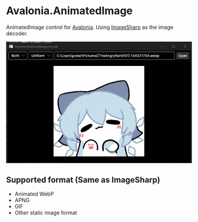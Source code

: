 # Avalonia.AnimatedImage

AnimatedImage control for [Avalonia](https://github.com/AvaloniaUI/Avalonia). Using [ImageSharp](https://github.com/SixLabors/ImageSharp) as the image decoder.

![glance](./.github/GIF.gif)

## Supported format (Same as ImageSharp)

* Animated WebP
* APNG
* GIF
* Other static image format
